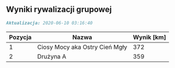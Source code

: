 ## Wyniki rywalizacji grupowej

```markdown
Aktualizacja: 2020-06-10 03:16:40
```

Pozycja | Nazwa | Wynik [km] |
------------ | -------------  | -------------
 1 |Ciosy Mocy aka Ostry Cień Mgły | 372 
 2 |Drużyna A | 359
